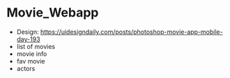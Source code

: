 # Movie_Webapp
* Design: https://uidesigndaily.com/posts/photoshop-movie-app-mobile-day-193
* list of movies
* movie info
* fav movie
* actors
